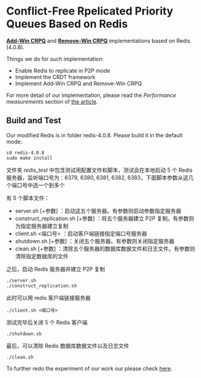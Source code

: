 # Conflict-Free Rpelicated Priority Queues Based on Redis

[**Add-Win CRPQ**](document/add-win-crpq.pdf) and [**Remove-Win CRPQ**](document/rmv-wim-crpq.bib) implementations based on Redis (4.0.8). 

Things we do for such implementation:

* Enable Redis to replicate in P2P mode
* Implement the CRDT framework
* Implement Add-Win CRPQ and Remove-Win CRPQ

For more detail of our implementation, please read the *Performance measurements* section of [the article](document/rmv-wim-crpq.bib).


## Build and Test

Our modified Redis is in folder redis-4.0.8. Please build it in the default mode:

    cd redis-4.0.8
    sudo make install

文件夹 *redis_test* 中包含测试用配置文件和脚本，测试会在本地启动 5 个 Redis 服务器，监听端口号为：6379, 6380, 6381, 6382, 6383，下面脚本参数从这几个端口号中选一个到多个

有 5 个脚本文件：

* server.sh [+参数] ：启动这五个服务器。有参数则启动参数指定服务器
* construct_replication.sh [+参数] ：将五个服务器建立 P2P 复制。有参数则为指定服务器建立复制
* client.sh <端口号> ：启动客户端链接指定端口号服务器
* shutdown.sh [+参数] ：关闭五个服务器。有参数则关闭指定服务器
* clean.sh [+参数] ：清除五个服务器的数据库数据文件和日志文件。有参数则清除指定数据库的文件

之后，启动 Redis 服务器并建立 P2P 复制

    ./server.sh
    ./construct_replication.sh

此时可以用 redis 客户端链接服务器

    ./client.sh <端口号>

测试完毕后关闭 5 个 Redis 客户端

    ./shutdown.sh

最后，可以清除 Redis 数据库数据文件以及日志文件

    ./clean.sh

To further redo the experiment of our work our please check [here](experiment/Readme.md).